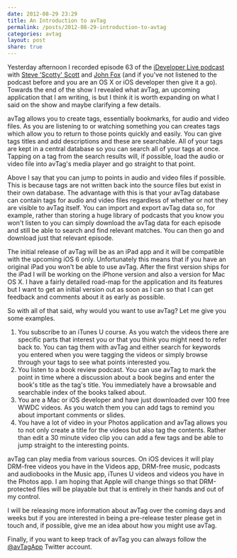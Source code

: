 ```yaml
---
date: 2012-08-29 23:29
title: An Introduction to avTag
permalink: /posts/2012-08-29-introduction-to-avtag
categories: avtag
layout: post
share: true
---
```


Yesterday afternoon I recorded episode 63 of the [iDeveloper Live podcast](http://ideveloper.tv/podcast/ideveloperlive.html) with [Steve 'Scotty' Scott](https://twitter.com/macdevnet/) and [John Fox](https://twitter.com/djembe/) (and if you've not listened to the podcast before and you are an OS X or iOS developer then give it a go). Towards the end of the show I revealed what avTag, an upcoming application that I am writing, is but I think it is worth expanding on what I said on the show and maybe clarifying a few details.

avTag allows you to create tags, essentially bookmarks, for audio and video files. As you are listening to or watching something you can creates tags which allow you to return to those points quickly and easily. You can give tags titles and add descriptions and these are searchable. All of your tags are kept in a central database so you can search all of your tags at once. Tapping on a tag from the search results will, if possible, load the audio or video file into avTag's media player and go straight to that point.

Above I say that you can jump to points in audio and video files if possible. This is because tags are not written back into the source files but exist in their own database. The advantage with this is that your avTag database can contain tags for audio and video files regardless of whether or not they are visible to avTag itself. You can import and export avTag data so, for example, rather than storing a huge library of podcasts that you know you won't listen to you can simply download the avTag data for each episode and still be able to search and find relevant matches. You can then go and download just that relevant episode.

The initial release of avTag will be as an iPad app and it will be compatible with the upcoming iOS 6 only. Unfortunately this means that if you have an original iPad you won't be able to use avTag. After the first version ships for the iPad I will be working on the iPhone version and also a version for Mac OS X. I have a fairly detailed road-map for the application and its features but I want to get an initial version out as soon as I can so that I can get feedback and comments about it as early as possible.

So with all of that said, why would you want to use avTag? Let me give you some examples.

1. You subscribe to an iTunes U course. As you watch the videos there are specific parts that interest you or that you think you might need to refer back to. You can tag them with avTag and either search for keywords you entered when you were tagging the videos or simply browse through your tags to see what points interested you. 
2. You listen to a book review podcast. You can use avTag to mark the point in time where a discussion about a book begins and enter the book's title as the tag's title. You immediately have a browsable and searchable index of the books talked about.
3. You are a Mac or iOS developer and have just downloaded over 100 free WWDC videos. As you watch them you can add tags to remind you about important comments or slides.
4. You have a lot of video in your Photos application and avTag allows you to not only create a title for the videos but also tag the contents. Rather than edit a 30 minute video clip you can add a few tags and be able to jump straight to the interesting points.

avTag can play media from various sources. On iOS devices it will play DRM-free videos you have in the Videos app, DRM-free music, podcasts and audiobooks in the Music app, iTunes U videos and videos you have in the Photos app. I am hoping that Apple will change things so that DRM-protected files will be playable but that is entirely in their hands and out of my control.

I will be releasing more information about avTag over the coming days and weeks but if you are interested in being a pre-release tester please get in touch and, if possible, give me an idea about how you might use avTag.

Finally, if you want to keep track of avTag you can always follow the [@avTagApp](https://twitter.com/avTagApp/) Twitter account. 

